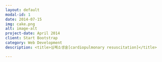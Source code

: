 ```yaml
---
layout: default
modal-id: 1
date: 2014-07-15
img: cake.png  
alt: image-alt
project-date: April 2014
client: Start Bootstrap
category: Web Development
description: <title>심폐소생술[cardiopulmonary resuscitation]</title>

---
```

